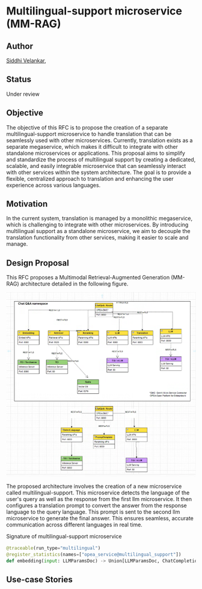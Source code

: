 # Multilingual-support microservice (MM-RAG) 

## Author

[Siddhi Velankar](https://github.com/siddhivelankar23), 

## Status

Under review

## Objective

The objective of this RFC is to propose the creation of a separate multilingual-support microservice to handle translation that can be seamlessly used with other microservices. Currently, translation exists as a separate megaservice, which makes it difficult to integrate with other standalone microservices or applications. This proposal aims to simplify and standardize the process of multilingual support by creating a dedicated, scalable, and easily integrable microservice that can seamlessly interact with other services within the system architecture. The goal is to provide a flexible, centralized approach to translation and enhancing the user experience across various languages.

## Motivation

In the current system, translation is managed by a monolithic megaservice,  which is challenging to integrate with other microservices. 
By introducing multilingual support as a standalone microservice, we aim to decouple the translation functionality from other services, making it easier to scale and manage.


## Design Proposal
This RFC proposes a Multimodal Retrieval-Augmented Generation (MM-RAG) architecture detailed in the following figure. 

![Enterprise RAG Architecture](./assets/enterprise-rag-translation.png)

The proposed architecture involves the creation of a new microservice called multilingual-support. 
This microservice detects the language of the user's query as well as the response from the first llm microservice. 
It then configures a translation prompt to convert the answer from the response language to the query language. 
This prompt is sent to the second llm microservice to generate the final answer. 
This ensures seamless, accurate communication across different languages in real time.


Signature of multilingual-support microservice
```python
@traceable(run_type="multilingual")
@register_statistics(names=["opea_service@multilingual_support"])
def embedding(input: LLMParamsDoc) -> Union[LLMParamsDoc, ChatCompletionRequest, SearchedDoc]:
```



## Use-case Stories

